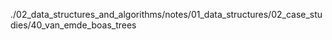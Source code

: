 ./02_data_structures_and_algorithms/notes/01_data_structures/02_case_studies/40_van_emde_boas_trees
